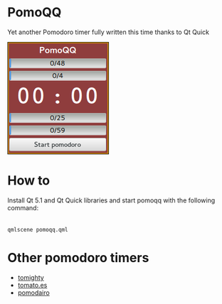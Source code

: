 PomoQQ
======

Yet another Pomodoro timer fully written this time thanks to Qt Quick

![PomoQQ](https://github.com/canercandan/pomoqq/raw/master/doc/screenshot.png "PomoQQ") 

How to
======

Install Qt 5.1 and Qt Quick libraries and start pomoqq with the following command:

<code>
qmlscene pomoqq.qml
</code>

Other pomodoro timers
=====================

* [tomighty](http://www.tomighty.org/)
* [tomato.es](http://tomato.es/)
* [pomodairo](https://code.google.com/p/pomodairo/)
